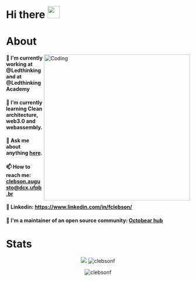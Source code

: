 # Hi there <img src="https://github.com/TheDudeThatCode/TheDudeThatCode/blob/master/Assets/Hi.gif" width="33px">

<p align="center">
</p>

# About

<img align="right" alt="Coding" width="400" src="assets/character_programming.svg">

#### 🔭 I'm currently working at @Ledthinking and at @LedthinkingAcademy
#### 🌱 I’m currently learning Clean architecture, web3.0 and webassembly. 
#### 💬 Ask me about anything [here](https://github.com/clebsonf/clebsonf/discussions).
#### 📫 How to reach me: **clebson.augusto@dcx.ufpb.br**
#### 📎 Linkedin: **https://www.linkedin.com/in/fclebson/**
#### 👷 I'm a maintainer of an open source community: <a href="https://github.com/OctobearHub">Octobear hub</a>


# Stats
<p align=center >
<img src="https://github-readme-streak-stats.herokuapp.com/?user=clebsonf&theme=shades-of-purple" />
<img src="https://github-readme-stats.vercel.app/api?username=clebsonf&show_icons=true&theme=shades-of-purple" alt="clebsonf" />
</p>
<p align=center >
<img align="center"  src="https://github-readme-stats.vercel.app/api/top-langs?username=clebsonf&exclude_repo=CodeCrush&hide=HTML&show_icons=true&locale=en&layout=compact&theme=shades-of-purple" alt="clebsonf" /></p>
<br/>
<p align=center >
</p>

<br/>
